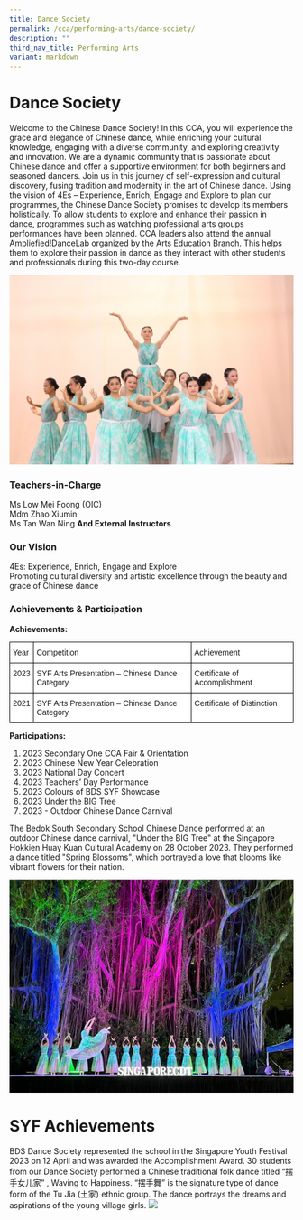 ```yaml
---
title: Dance Society
permalink: /cca/performing-arts/dance-society/
description: ""
third_nav_title: Performing Arts
variant: markdown
---
```

Dance Society
=============
Welcome to the Chinese Dance Society! In this CCA, you will experience the grace and elegance of Chinese dance, while enriching your cultural knowledge, engaging with a diverse community, and exploring creativity and innovation. We are a dynamic community that is passionate about Chinese dance and offer a supportive environment for both beginners and seasoned dancers. Join us in this journey of self-expression and cultural discovery, fusing tradition and modernity in the art of Chinese dance. Using the vision of 4Es – Experience, Enrich, Engage and Explore to plan our programmes, the Chinese Dance Society promises to develop its members holistically.
To allow students to explore and enhance their passion in dance, programmes such as watching professional arts groups performances have been planned. CCA leaders also attend the annual Ampliefied!DanceLab organized by the Arts Education Branch. This helps them to explore their passion in dance as they interact with other students and professionals during this two-day course.

![](/images/CCA/Dance%20Society/Chiense_Dance_1.jpg)


### Teachers-in-Charge

Ms Low Mei Foong  (OIC)  
Mdm Zhao Xiumin  
Ms Tan Wan Ning
<b>And External Instructors</b>


### Our Vision

4Es: Experience, Enrich, Engage and Explore
<br>Promoting cultural diversity and artistic excellence through the beauty and grace of Chinese dance


### Achievements &amp; Participation


<b>Achievements:</b>

<style type="text/css">
.tg  {border-collapse:collapse;border-spacing:0;}
.tg td{border-color:black;border-style:solid;border-width:1px;font-family:Arial, sans-serif;font-size:14px;
  overflow:hidden;padding:10px 5px;word-break:normal;}
.tg th{border-color:black;border-style:solid;border-width:1px;font-family:Arial, sans-serif;font-size:14px;
  font-weight:normal;overflow:hidden;padding:10px 5px;word-break:normal;}
.tg .tg-ktyi{background-color:#FFF;text-align:left;vertical-align:top}
</style>
<table class="tg">
<thead>
  <tr>
    <th class="tg-ktyi">Year</th>
    <th class="tg-ktyi">Competition</th>
    <th class="tg-ktyi">Achievement</th>
  </tr>
</thead>
<tbody>
  <tr>
    <td class="tg-ktyi">2023</td>
    <td class="tg-ktyi">SYF Arts Presentation – Chinese Dance Category</td>
    <td class="tg-ktyi">Certificate of Accomplishment</td>
  </tr>  <tr>
    <td class="tg-ktyi">2021</td>
    <td class="tg-ktyi">SYF Arts Presentation – Chinese Dance Category</td>
    <td class="tg-ktyi">Certificate of Distinction</td>
  </tr>

  
</tbody>
</table>

<b>Participations:</b>

1. 2023 Secondary One CCA Fair &amp; Orientation
2. 2023 Chinese New Year Celebration
3. 2023 National Day Concert
4. 2023 Teachers’ Day Performance 
5. 2023 Colours of BDS SYF Showcase
6. 2023 Under the BIG Tree 
7. 2023 - Outdoor Chinese Dance Carnival

The Bedok South Secondary School Chinese Dance performed at an outdoor Chinese dance carnival, "Under the BIG Tree" at the Singapore Hokkien Huay Kuan Cultural Academy on 28 October 2023. 
They performed a dance titled "Spring Blossoms", which portrayed a love that blooms like vibrant flowers for their nation.

![](/images/CCA/Dance%20Society/Chiense_Dance_2.jpg)

SYF Achievements
================

BDS Dance Society represented the school in the Singapore Youth Festival 2023 on 12 April and was awarded the Accomplishment Award. 30 students from our Dance Society performed a Chinese traditional folk dance titled “摆手女儿家” , Waving to Happiness. “摆手舞” is the signature type of dance form of the Tu Jia (土家) ethnic group. The dance portrays the dreams and aspirations of the young village girls.
![](/images/CCA/Dance%20Society/Chiense_Dance_3.png)